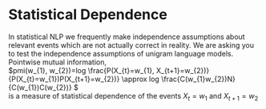 # Statistical Dependence
In statistical NLP we frequently make independence assumptions about relevant events which are not actually correct in reality. We are asking you to test the independence assumptions of unigram language models.
Pointwise mutual information, \
$pmi(w_{1}, w_{2})=log \frac{P(X_{t}=w_{1}, X_{t+1}=w_{2})} {P(X_{t}=w_{1})P(X_{t+1}=w_{2})} \approx log \frac{C(w_{1}w_{2})N}{C(w_{1})C(w_{2})} $ \
is a measure of statistical dependence of the events $X_{t}=w_{1}$ and $X_{t+1}=w_{2}$
